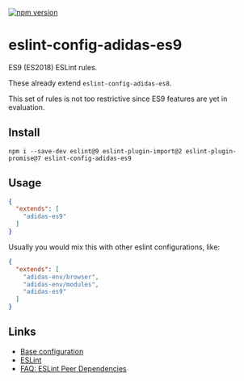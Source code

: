 [![npm version](https://badge.fury.io/js/eslint-config-adidas-es9.svg)](https://npmjs.com/package/eslint-config-adidas-es9)

# eslint-config-adidas-es9

ES9 (ES2018) ESLint rules.

These already extend `eslint-config-adidas-es8`.

This set of rules is not too restrictive since ES9 features are yet in evaluation.

## Install

```
npm i --save-dev eslint@9 eslint-plugin-import@2 eslint-plugin-promise@7 eslint-config-adidas-es9
```

## Usage

```json
{
  "extends": [
    "adidas-es9"
  ]
}
```

Usually you would mix this with other eslint configurations, like:

```json
{
  "extends": [
    "adidas-env/browser",
    "adidas-env/modules",
    "adidas-es9"
  ]
}
```

## Links

- [Base configuration](https://tools.adidas-group.com/bitbucket/projects/BWRNPM/repos/pea-linter-configs/browse/packages/eslint-config-es5)
- [ESLint](https://eslint.org/)
- [FAQ: ESLint Peer Dependencies](../../CHANGELOG.md#ESLint-Peer-Dependencies)
